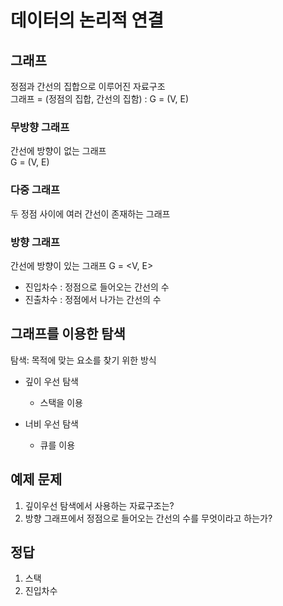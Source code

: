 # 데이터의 논리적 연결

## 그래프
정점과 간선의 집합으로 이루어진 자료구조  
그래프 = (정점의 집합, 간선의 집함) : G = (V, E)

### 무방향 그래프
간선에 방향이 없는 그래프  
G = (V, E)

### 다중 그래프
두 정점 사이에 여러 간선이 존재하는 그래프

### 방향 그래프
간선에 방향이 있는 그래프
G = <V, E>

- 진입차수 : 정점으로 들어오는 간선의 수
- 진출차수 : 정점에서 나가는 간선의 수


## 그래프를 이용한 탐색
탐색: 목적에 맞는 요소를 찾기 위한 방식

- 깊이 우선 탐색
	- 스택을 이용

- 너비 우선 탐색
	- 큐를 이용

## 예제 문제
1. 깊이우선 탐색에서 사용하는 자료구조는?
2. 방향 그래프에서 정점으로 들어오는 간선의 수를 무엇이라고 하는가?


## 정답
1. 스택
2. 진입차수